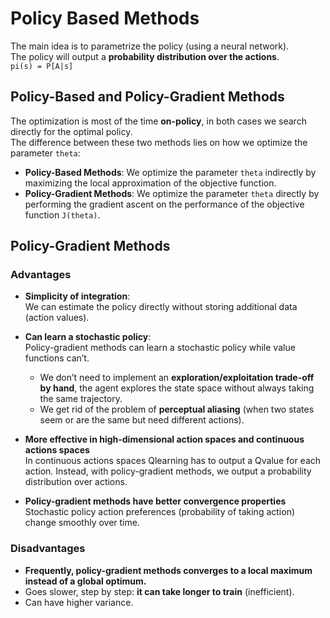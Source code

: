 # Policy Based Methods

The main idea is to parametrize the policy (using a neural network).  
The policy will output a **probability distribution over the actions**.  
`pi(s) = P[A|s]`  

## Policy-Based and Policy-Gradient Methods
The optimization is most of the time **on-policy**, in both cases we search directly for the optimal policy.  
The difference between these two methods lies on how we optimize the parameter `theta`:
- **Policy-Based Methods**: We optimize the parameter `theta` indirectly by maximizing the local approximation of the objective function.
- **Policy-Gradient Methods**: We optimize the parameter `theta` directly by performing the gradient ascent on the performance of the objective function `J(theta)`.

## Policy-Gradient Methods
### Advantages
- **Simplicity of integration**:  
  We can estimate the policy directly without storing additional data (action values).
- **Can learn a stochastic policy**:  
  Policy-gradient methods can learn a stochastic policy while value functions can’t.
  - We don’t need to implement an **exploration/exploitation trade-off by hand**, the agent explores the state space without always taking the same trajectory.
  - We get rid of the problem of **perceptual aliasing** (when two states seem or are the same but need different actions).

- **More effective in high-dimensional action spaces and continuous actions spaces**  
  In continuous actions spaces Qlearning has to output a Qvalue for each action.
  Instead, with policy-gradient methods, we output a probability distribution over actions.

- **Policy-gradient methods have better convergence properties**
  Stochastic policy action preferences (probability of taking action) change smoothly over time.

### Disadvantages
- **Frequently, policy-gradient methods converges to a local maximum instead of a global optimum.**
- Goes slower, step by step: **it can take longer to train** (inefficient).
- Can have higher variance.
